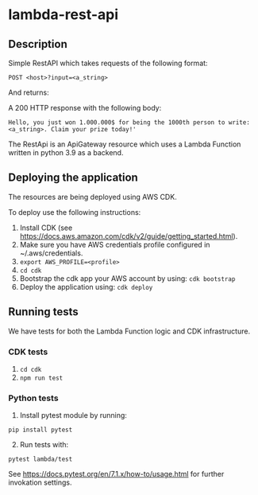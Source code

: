 # lambda-rest-api

## Description

Simple RestAPI
which takes requests of the following format:

`POST <host>?input=<a_string>`

And returns:

A 200 HTTP response with the following body:

`Hello, you just won 1.000.000$ for being the 1000th person to write: <a_string>. Claim your prize today!'`

The RestApi is an ApiGateway resource which uses a Lambda Function written in python 3.9 as a backend.

## Deploying the application

The resources are being deployed using AWS CDK.

To deploy use the following instructions:

1. Install CDK (see https://docs.aws.amazon.com/cdk/v2/guide/getting_started.html).
2. Make sure you have AWS credentials profile configured in ~/.aws/credentials.
3. `export AWS_PROFILE=<profile>`
4. `cd cdk`
5. Bootstrap the cdk app your AWS account by using:
   `cdk bootstrap`
6. Deploy the application using: `cdk deploy`

## Running tests

We have tests for both the Lambda Function logic and CDK infrastructure.

### CDK tests

1. `cd cdk`
2. `npm run test`

### Python tests

1. Install pytest module by running:

`pip install pytest`

2. Run tests with:

`pytest lambda/test`

See https://docs.pytest.org/en/7.1.x/how-to/usage.html for further invokation settings.
